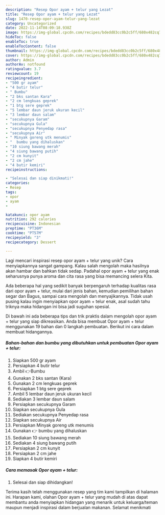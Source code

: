 ```yaml
---
description: "Resep Opor ayam + telur yang Lezat"
title: "Resep Opor ayam + telur yang Lezat"
slug: 1470-resep-opor-ayam-telur-yang-lezat
category: Uncategorized
date: 2022-11-14T08:09:18.938Z
image: https://img-global.cpcdn.com/recipes/bdedd83cc0b2c5ff/680x482cq70/opor-ayam-telur-foto-resep-utama.jpg
hideToc: false
enableToc: true
enableTocContent: false
thumbnail: https://img-global.cpcdn.com/recipes/bdedd83cc0b2c5ff/680x482cq70/opor-ayam-telur-foto-resep-utama.jpg
cover: https://img-global.cpcdn.com/recipes/bdedd83cc0b2c5ff/680x482cq70/opor-ayam-telur-foto-resep-utama.jpg
author: Admin
authorAv: notfound
ratingvalue: 3.7
reviewcount: 19
recipeingredient:
- "500 gr ayam"
- "4 butir telur"
- " Bumbu"
- "2 bks santan Kara"
- "2 cm lengkuas geprek"
- "1 btg sere geprek"
- "5 lembar daun jeruk ukuran kecil"
- "3 lembar daun salam"
- "secukupnya Garam"
- "secukupnya Gula"
- "secukupnya Penyedap rasa"
- "secukupnya Air"
- " Minyak goreng utk menumis"
- "  bumbu yang dihaluskan"
- "10 siung bawang merah"
- "4 siung bawang putih"
- "2 cm kunyit"
- "2 cm jahe"
- "4 butir kemiri"
recipeinstructions:

- "Selesai dan siap dinikmati!"
categories:
- Resep
tags:
- opor
- ayam
- 

katakunci: opor ayam  
nutrition: 292 calories
recipecuisine: Indonesian
preptime: "PT36M"
cooktime: "PT57M"
recipeyield: "3"
recipecategory: Dessert

---
```





Lagi mencari inspirasi resep opor ayam + telur yang unik? Cara menyiapkannya sangat gampang. Kalau salah mengolah maka hasilnya akan hambar dan bahkan tidak sedap. Padahal opor ayam + telur yang enak seharusnya punya aroma dan cita rasa yang bisa memancing selera Kita.





Ada beberapa hal yang sedikit banyak berpengaruh terhadap kualitas rasa dari opor ayam + telur, mulai dari jenis bahan, kemudian pemilihan bahan segar dan Bagus, sampai cara mengolah dan menyajikannya. Tidak usah pusing kalau ingin menyiapkan opor ayam + telur enak,      asal sudah tahu triknya maka hidangan ini bisa jadi suguhan spesial.





















Di bawah ini ada beberapa tips dan trik praktis dalam mengolah opor ayam + telur yang siap dikreasikan. Anda bisa membuat Opor ayam + telur menggunakan 19 bahan dan 0 langkah pembuatan. Berikut ini cara dalam membuat hidangannya.

<!--inarticleads1-->

##### Bahan-bahan dan bumbu yang dibutuhkan untuk pembuatan Opor ayam + telur:

1. Siapkan 500 gr ayam
1. Persiapkan 4 butir telur
1. Ambil  👉Bumbu
1. Gunakan 2 bks santan (Kara)
1. Gunakan 2 cm lengkuas geprek
1. Persiapkan 1 btg sere geprek
1. Ambil 5 lembar daun jeruk ukuran kecil
1. Sediakan 3 lembar daun salam
1. Persiapkan secukupnya Garam
1. Siapkan secukupnya Gula
1. Sediakan secukupnya Penyedap rasa
1. Siapkan secukupnya Air
1. Persiapkan  Minyak goreng utk menumis
1. Gunakan  👉 bumbu yang dihaluskan
1. Sediakan 10 siung bawang merah
1. Sediakan 4 siung bawang putih
1. Persiapkan 2 cm kunyit
1. Persiapkan 2 cm jahe
1. Siapkan 4 butir kemiri




<!--inarticleads2-->

##### Cara memasak Opor ayam + telur:


1. Selesai dan siap dihidangkan!



Terima kasih telah menggunakan resep yang tim kami tampilkan di halaman ini. Harapan kami, olahan Opor ayam + telur yang mudah di atas dapat membantu anda menyiapkan hidangan yang menarik untuk keluarga/teman maupun menjadi inspirasi dalam berjualan makanan. Selamat menikmati

